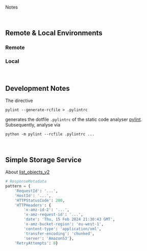 <br>

Notes

<br>

## Remote & Local Environments

### Remote



### Local



<br>

## Development Notes

The directive

```shell
pylint --generate-rcfile > .pylintrc
```

generates the dotfile `.pylintrc` of the static code analyser [pylint](https://pylint.pycqa.org/en/latest/user_guide/checkers/features.html).  Subsequently, analyse via

```shell
python -m pylint --rcfile .pylintrc ...
```

<br>

## Simple Storage Service

About [list_objects_v2](https://boto3.amazonaws.com/v1/documentation/api/latest/reference/services/s3/client/list_objects_v2.html)

```python
# ResponseMetadata
pattern = {
    'RequestId': '...', 
    'HostId': '...', 
    'HTTPStatusCode': 200, 
    'HTTPHeaders': {
        'x-amz-id-2': '...', 
        'x-amz-request-id': '...', 
        'date': 'Thu, 15 Feb 2024 21:30:43 GMT', 
        'x-amz-bucket-region': 'eu-west-1', 
        'content-type': 'application/xml', 
        'transfer-encoding': 'chunked', 
        'server': 'AmazonS3'}, 
    'RetryAttempts': 0}
```


<br>
<br>

<br>
<br>

<br>
<br>

<br>
<br>
